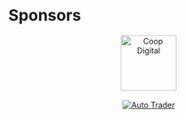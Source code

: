 # Sponsors 


<div align="center">
   <a href="https://digitalblog.coop.co.uk/"><img src="{{ site.baseurl }}/assets/images/coopX2.png" style="width:100px; height:100px" title="Coop Digital" alt="Coop Digital"></a>
   <br>
   <br>
   <a href="https://careers.autotrader.co.uk/"><img src="{{ site.baseurl }}/assets/images/ATLogo.png" title="Auto Trader" alt="Auto Trader"></a>
</div>

